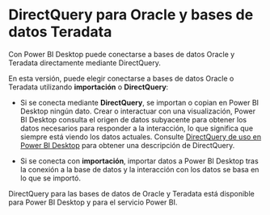 <properties
   pageTitle="DirectQuery para las bases de datos de Oracle y Teradata"
   description="DirectQuery para las bases de datos de Oracle y Teradata"
   services="powerbi"
   documentationCenter=""
   authors="davidiseminger"
   manager="mblythe"
   backup=""
   editor=""
   tags=""
   qualityFocus="no"
   qualityDate=""/>

<tags
   ms.service="powerbi"
   ms.devlang="NA"
   ms.topic="article"
   ms.tgt_pltfrm="NA"
   ms.workload="powerbi"
   ms.date="09/29/2016"
   ms.author="davidi"/>

# DirectQuery para Oracle y bases de datos Teradata

Con Power BI Desktop puede conectarse a bases de datos Oracle y Teradata directamente mediante DirectQuery.

En esta versión, puede elegir conectarse a bases de datos Oracle o Teradata utilizando **importación** o **DirectQuery**:

-   Si se conecta mediante **DirectQuery**, se importan o copian en Power BI Desktop ningún dato. Crear o interactuar con una visualización, Power BI Desktop consulta el origen de datos subyacente para obtener los datos necesarios para responder a la interacción, lo que significa que siempre está viendo los datos actuales. Consulte [DirectQuery de uso en Power BI Desktop](powerbi-desktop-use-directquery.md) para obtener una descripción de DirectQuery.

-   Si se conecta con **importación**, importar datos a Power BI Desktop tras la conexión a la base de datos y la interacción con los datos se basa en lo que se importó.

DirectQuery para las bases de datos de Oracle y Teradata está disponible para Power BI Desktop y para el servicio Power BI.
